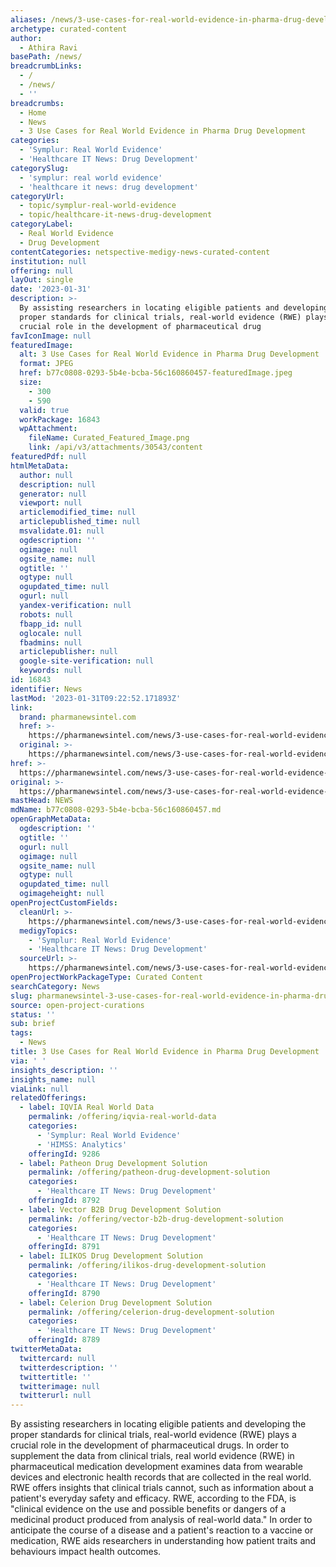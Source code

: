 ```yaml
---
aliases: /news/3-use-cases-for-real-world-evidence-in-pharma-drug-development
archetype: curated-content
author:
  - Athira Ravi
basePath: /news/
breadcrumbLinks:
  - /
  - /news/
  - ''
breadcrumbs:
  - Home
  - News
  - 3 Use Cases for Real World Evidence in Pharma Drug Development
categories:
  - 'Symplur: Real World Evidence'
  - 'Healthcare IT News: Drug Development'
categorySlug:
  - 'symplur: real world evidence'
  - 'healthcare it news: drug development'
categoryUrl:
  - topic/symplur-real-world-evidence
  - topic/healthcare-it-news-drug-development
categoryLabel:
  - Real World Evidence
  - Drug Development
contentCategories: netspective-medigy-news-curated-content
institution: null
offering: null
layOut: single
date: '2023-01-31'
description: >-
  By assisting researchers in locating eligible patients and developing the
  proper standards for clinical trials, real-world evidence (RWE) plays a
  crucial role in the development of pharmaceutical drug
favIconImage: null
featuredImage:
  alt: 3 Use Cases for Real World Evidence in Pharma Drug Development
  format: JPEG
  href: b77c0808-0293-5b4e-bcba-56c160860457-featuredImage.jpeg
  size:
    - 300
    - 590
  valid: true
  workPackage: 16843
  wpAttachment:
    fileName: Curated_Featured_Image.png
    link: /api/v3/attachments/30543/content
featuredPdf: null
htmlMetaData:
  author: null
  description: null
  generator: null
  viewport: null
  articlemodified_time: null
  articlepublished_time: null
  msvalidate.01: null
  ogdescription: ''
  ogimage: null
  ogsite_name: null
  ogtitle: ''
  ogtype: null
  ogupdated_time: null
  ogurl: null
  yandex-verification: null
  robots: null
  fbapp_id: null
  oglocale: null
  fbadmins: null
  articlepublisher: null
  google-site-verification: null
  keywords: null
id: 16843
identifier: News
lastMod: '2023-01-31T09:22:52.171893Z'
link:
  brand: pharmanewsintel.com
  href: >-
    https://pharmanewsintel.com/news/3-use-cases-for-real-world-evidence-in-pharma-drug-development
  original: >-
    https://pharmanewsintel.com/news/3-use-cases-for-real-world-evidence-in-pharma-drug-development
href: >-
  https://pharmanewsintel.com/news/3-use-cases-for-real-world-evidence-in-pharma-drug-development
original: >-
  https://pharmanewsintel.com/news/3-use-cases-for-real-world-evidence-in-pharma-drug-development
mastHead: NEWS
mdName: b77c0808-0293-5b4e-bcba-56c160860457.md
openGraphMetaData:
  ogdescription: ''
  ogtitle: ''
  ogurl: null
  ogimage: null
  ogsite_name: null
  ogtype: null
  ogupdated_time: null
  ogimageheight: null
openProjectCustomFields:
  cleanUrl: >-
    https://pharmanewsintel.com/news/3-use-cases-for-real-world-evidence-in-pharma-drug-development
  medigyTopics:
    - 'Symplur: Real World Evidence'
    - 'Healthcare IT News: Drug Development'
  sourceUrl: >-
    https://pharmanewsintel.com/news/3-use-cases-for-real-world-evidence-in-pharma-drug-development
openProjectWorkPackageType: Curated Content
searchCategory: News
slug: pharmanewsintel-3-use-cases-for-real-world-evidence-in-pharma-drug-development
source: open-project-curations
status: ''
sub: brief
tags:
  - News
title: 3 Use Cases for Real World Evidence in Pharma Drug Development
via: ' '
insights_description: ''
insights_name: null
viaLink: null
relatedOfferings:
  - label: IQVIA Real World Data
    permalink: /offering/iqvia-real-world-data
    categories:
      - 'Symplur: Real World Evidence'
      - 'HIMSS: Analytics'
    offeringId: 9286
  - label: Patheon Drug Development Solution
    permalink: /offering/patheon-drug-development-solution
    categories:
      - 'Healthcare IT News: Drug Development'
    offeringId: 8792
  - label: Vector B2B Drug Development Solution
    permalink: /offering/vector-b2b-drug-development-solution
    categories:
      - 'Healthcare IT News: Drug Development'
    offeringId: 8791
  - label: ILIKOS Drug Development Solution
    permalink: /offering/ilikos-drug-development-solution
    categories:
      - 'Healthcare IT News: Drug Development'
    offeringId: 8790
  - label: Celerion Drug Development Solution
    permalink: /offering/celerion-drug-development-solution
    categories:
      - 'Healthcare IT News: Drug Development'
    offeringId: 8789
twitterMetaData:
  twittercard: null
  twitterdescription: ''
  twittertitle: ''
  twitterimage: null
  twitterurl: null
---
```

By assisting researchers in locating eligible patients and developing the proper standards for clinical trials, real-world evidence (RWE) plays a crucial role in the development of pharmaceutical drugs. In order to supplement the data from clinical trials, real world evidence (RWE) in pharmaceutical medication development examines data from wearable devices and electronic health records that are collected in the real world. RWE offers insights that clinical trials cannot, such as information about a patient&#39;s everyday safety and efficacy. RWE, according to the FDA, is &quot;clinical evidence on the use and possible benefits or dangers of a medicinal product produced from analysis of real-world data.&quot; In order to anticipate the course of a disease and a patient&#39;s reaction to a vaccine or medication, RWE aids researchers in understanding how patient traits and behaviours impact health outcomes.